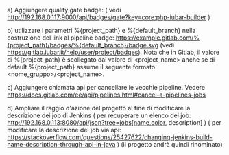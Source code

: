
a) Aggiungere quality gate badge: 
( vedi http://192.168.0.117:9000/api/badges/gate?key=core:php-iubar-builder )

b) utilizzare i parametri %{project_path} e %{default_branch} nella costruzione del link al pipeline badge: https://example.gitlab.com/%{project_path}/badges/%{default_branch}/badge.svg (vedi https://gitlab.iubar.it/help/user/project/badges). Nota che in Gitlab, il valore di %{project_path} è scollegato dal valore di <project_name> anche se di default %{project_path} assume il seguente formato <nome_gruppo>/<project_name>.

c) Aggiungere chiamata api per cancellare le vecchie pipeline. Vedere https://docs.gitlab.com/ee/api/pipelines.html#cancel-a-pipelines-jobs

d) Ampliare il raggio d'azione del progetto al fine di modificare la descrizione dei job di Jenkins
( per recuperare un elenco dei job: http://192.168.0.113:8080/api/json?tree=jobs[name,color, description] )
( per modificare la descrizione del job via api: https://stackoverflow.com/questions/25427622/changing-jenkins-build-name-description-through-api-in-java ) (il progetto andrà quindi rinominato)


